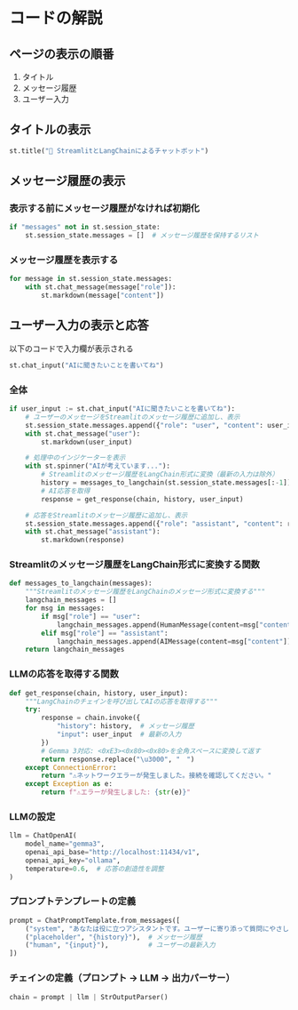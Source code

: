 # コードの解説
## ページの表示の順番
1. タイトル
2. メッセージ履歴
3. ユーザー入力

## タイトルの表示
```Python
st.title("🤖 StreamlitとLangChainによるチャットボット")
```

## メッセージ履歴の表示
### 表示する前にメッセージ履歴がなければ初期化
```Python
if "messages" not in st.session_state:
    st.session_state.messages = []  # メッセージ履歴を保持するリスト
```

### メッセージ履歴を表示する
```Python
for message in st.session_state.messages:
    with st.chat_message(message["role"]):
        st.markdown(message["content"])
```

## ユーザー入力の表示と応答
以下のコードで入力欄が表示される
```Python
st.chat_input("AIに聞きたいことを書いてね")
```

### 全体
```Python
if user_input := st.chat_input("AIに聞きたいことを書いてね"):
    # ユーザーのメッセージをStreamlitのメッセージ履歴に追加し、表示
    st.session_state.messages.append({"role": "user", "content": user_input})
    with st.chat_message("user"):
        st.markdown(user_input)

    # 処理中のインジケーターを表示
    with st.spinner("AIが考えています..."):
        # Streamlitのメッセージ履歴をLangChain形式に変換（最新の入力は除外）
        history = messages_to_langchain(st.session_state.messages[:-1])
        # AI応答を取得
        response = get_response(chain, history, user_input)

    # 応答をStreamlitのメッセージ履歴に追加し、表示
    st.session_state.messages.append({"role": "assistant", "content": response})
    with st.chat_message("assistant"):
        st.markdown(response)
```

### Streamlitのメッセージ履歴をLangChain形式に変換する関数
```Python
def messages_to_langchain(messages):
    """Streamlitのメッセージ履歴をLangChainのメッセージ形式に変換する"""
    langchain_messages = []
    for msg in messages:
        if msg["role"] == "user":
            langchain_messages.append(HumanMessage(content=msg["content"]))
        elif msg["role"] == "assistant":
            langchain_messages.append(AIMessage(content=msg["content"]))
    return langchain_messages
```

### LLMの応答を取得する関数
```Python
def get_response(chain, history, user_input):
    """LangChainのチェインを呼び出してAIの応答を取得する"""
    try:
        response = chain.invoke({
            "history": history,  # メッセージ履歴
            "input": user_input  # 最新の入力
        })
        # Gemma 3対応: <0xE3><0x80><0x80>を全角スペースに変換して返す
        return response.replace("\u3000", "　")
    except ConnectionError:
        return "⚠️ネットワークエラーが発生しました。接続を確認してください。"
    except Exception as e:
        return f"⚠️エラーが発生しました: {str(e)}"
```

### LLMの設定
```Python
llm = ChatOpenAI(
    model_name="gemma3",
    openai_api_base="http://localhost:11434/v1",
    openai_api_key="ollama",
    temperature=0.6,  # 応答の創造性を調整
)
```
### プロンプトテンプレートの定義
```Python
prompt = ChatPromptTemplate.from_messages([
    ("system", "あなたは役に立つアシスタントです。ユーザーに寄り添って質問にやさしくていねいに答えてください。"),
    ("placeholder", "{history}"),  # メッセージ履歴
    ("human", "{input}"),          # ユーザーの最新入力
])
```
### チェインの定義（プロンプト → LLM → 出力パーサー）
```Python
chain = prompt | llm | StrOutputParser()
```
